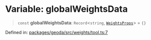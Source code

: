 # Variable: globalWeightsData

> `const` **globalWeightsData**: `Record`\<`string`, [`WeightsProps`](../type-aliases/WeightsProps.md)\> = `{}`

Defined in: [packages/geoda/src/weights/tool.ts:7](https://github.com/GeoDaCenter/openassistant/blob/a9f2271d1019f6c25c10dd4b3bdb64fcf16999b2/packages/geoda/src/weights/tool.ts#L7)
